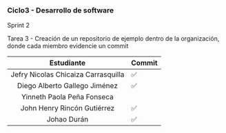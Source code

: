 ### Ciclo3 - Desarrollo de software

Sprint 2

Tarea 3 - Creación de un repositorio de ejemplo dentro de la organización, donde cada miembro evidencie un commit

|            Estudiante             | Commit |
|:---------------------------------:|--------|
|Jefry Nicolas Chicaiza Carrasquilla|    ✅  |
|   Diego Alberto Gallego Jiménez   |    ✅    |
|    Yinneth Paola Peña Fonseca     |        |
|    John Henry Rincón Gutiérrez    |   ✅    |
|Johao Durán|    ✅    |
